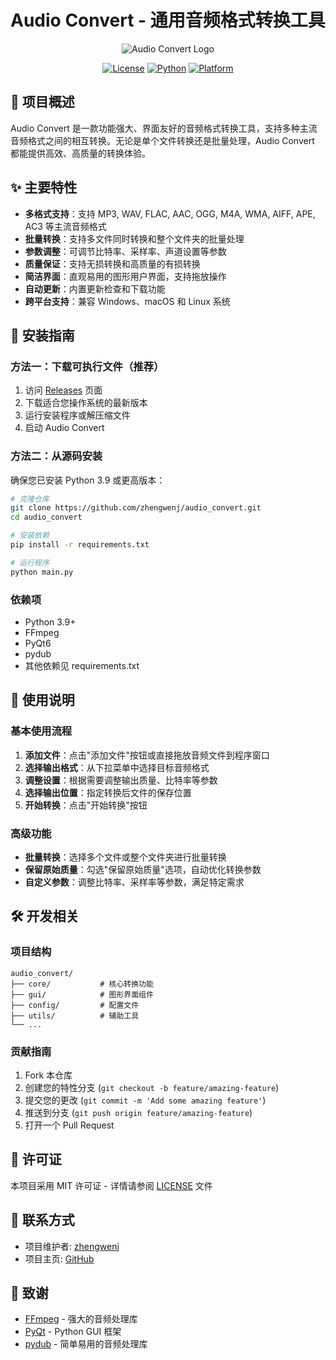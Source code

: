 # Audio Convert - 通用音频格式转换工具

<div align="center">

![Audio Convert Logo](https://via.placeholder.com/150)

[![License](https://img.shields.io/badge/License-MIT-blue.svg)](LICENSE)
[![Python](https://img.shields.io/badge/Python-3.9+-blue)](https://www.python.org/downloads/)
[![Platform](https://img.shields.io/badge/Platform-Windows_macOS_Linux-lightgrey)](https://github.com/zhengwenj/audio_convert)

</div>

## 📝 项目概述

Audio Convert 是一款功能强大、界面友好的音频格式转换工具，支持多种主流音频格式之间的相互转换。无论是单个文件转换还是批量处理，Audio Convert 都能提供高效、高质量的转换体验。

## ✨ 主要特性

- **多格式支持**：支持 MP3, WAV, FLAC, AAC, OGG, M4A, WMA, AIFF, APE, AC3 等主流音频格式
- **批量转换**：支持多文件同时转换和整个文件夹的批量处理
- **参数调整**：可调节比特率、采样率、声道设置等参数
- **质量保证**：支持无损转换和高质量的有损转换
- **简洁界面**：直观易用的图形用户界面，支持拖放操作
- **自动更新**：内置更新检查和下载功能
- **跨平台支持**：兼容 Windows、macOS 和 Linux 系统

## 🔧 安装指南

### 方法一：下载可执行文件（推荐）

1. 访问 [Releases](https://github.com/zhengwenj/audio_convert/releases) 页面
2. 下载适合您操作系统的最新版本
3. 运行安装程序或解压缩文件
4. 启动 Audio Convert

### 方法二：从源码安装

确保您已安装 Python 3.9 或更高版本：

```bash
# 克隆仓库
git clone https://github.com/zhengwenj/audio_convert.git
cd audio_convert

# 安装依赖
pip install -r requirements.txt

# 运行程序
python main.py
```

### 依赖项

- Python 3.9+
- FFmpeg
- PyQt6
- pydub
- 其他依赖见 requirements.txt

## 📖 使用说明

### 基本使用流程

1. **添加文件**：点击"添加文件"按钮或直接拖放音频文件到程序窗口
2. **选择输出格式**：从下拉菜单中选择目标音频格式
3. **调整设置**：根据需要调整输出质量、比特率等参数
4. **选择输出位置**：指定转换后文件的保存位置
5. **开始转换**：点击"开始转换"按钮

### 高级功能

- **批量转换**：选择多个文件或整个文件夹进行批量转换
- **保留原始质量**：勾选"保留原始质量"选项，自动优化转换参数
- **自定义参数**：调整比特率、采样率等参数，满足特定需求

## 🛠️ 开发相关

### 项目结构

```
audio_convert/
├── core/           # 核心转换功能
├── gui/            # 图形界面组件
├── config/         # 配置文件
├── utils/          # 辅助工具
└── ...
```

### 贡献指南

1. Fork 本仓库
2. 创建您的特性分支 (`git checkout -b feature/amazing-feature`)
3. 提交您的更改 (`git commit -m 'Add some amazing feature'`)
4. 推送到分支 (`git push origin feature/amazing-feature`)
5. 打开一个 Pull Request

## 📄 许可证

本项目采用 MIT 许可证 - 详情请参阅 [LICENSE](LICENSE) 文件

## 👥 联系方式

- 项目维护者: [zhengwenj](mailto:jun.zw@aliyun.com)
- 项目主页: [GitHub](https://github.com/zhengwenj/audio_convert)

## 🙏 致谢

- [FFmpeg](https://ffmpeg.org/) - 强大的音频处理库
- [PyQt](https://www.riverbankcomputing.com/software/pyqt/) - Python GUI 框架
- [pydub](https://github.com/jiaaro/pydub) - 简单易用的音频处理库 